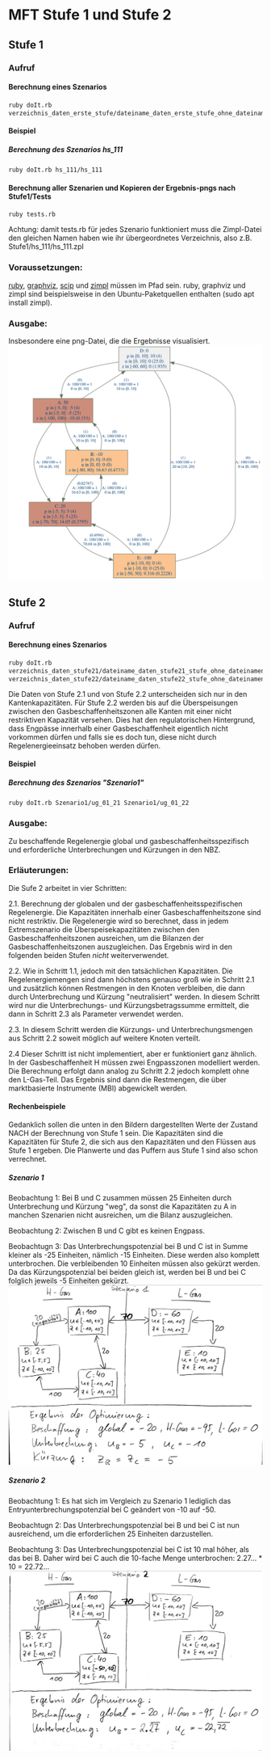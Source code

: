 # MFT Stufe 1 und Stufe 2

## Stufe 1

### Aufruf
#### Berechnung eines Szenarios
    ruby doIt.rb verzeichnis_daten_erste_stufe/dateiname_daten_erste_stufe_ohne_dateinamenerweiterung
#### Beispiel
##### Berechnung des Szenarios hs_111
    ruby doIt.rb hs_111/hs_111
#### Berechnung aller Szenarien und Kopieren der Ergebnis-pngs nach Stufe1/Tests
    ruby tests.rb

Achtung: damit tests.rb für jedes Szenario funktioniert muss die Zimpl-Datei den gleichen Namen haben wie ihr übergeordnetes Verzeichnis, also z.B. Stufe1/hs_111/hs_111.zpl

### Voraussetzungen:
[ruby](https://www.ruby-lang.org/en/), [graphviz](https://www.graphviz.org/), [scip](https://scip.zib.de/index.php#download) und [zimpl](https://zimpl.zib.de/) müssen im Pfad sein. ruby, graphviz und zimpl sind beispielsweise in den Ubuntu-Paketquellen enthalten (sudo apt install zimpl).

### Ausgabe:
Insbesondere eine png-Datei, die die Ergebnisse visualisiert.
![](example_result_step1.png)

## Stufe 2

### Aufruf
#### Berechnung eines Szenarios
    ruby doIt.rb verzeichnis_daten_stufe21/dateiname_daten_stufe21_stufe_ohne_dateinamenerweiterung verzeichnis_daten_stufe22/dateiname_daten_stufe22_stufe_ohne_dateinamenerweiterung
Die Daten von Stufe 2.1 und von Stufe 2.2 unterscheiden sich nur in den Kantenkapazitäten. Für Stufe 2.2 werden bis auf die Überspeisungen zwischen den Gasbeschaffenheitszonen alle Kanten mit einer nicht restriktiven Kapazität versehen. Dies hat den regulatorischen Hintergrund, dass Engpässe innerhalb einer Gasbeschaffenheit eigentlich nicht vorkommen dürfen und falls sie es doch tun, diese nicht durch Regelenergieeinsatz behoben werden dürfen.

#### Beispiel
##### Berechnung des Szenarios "Szenario1"
    ruby doIt.rb Szenario1/ug_01_21 Szenario1/ug_01_22    

### Ausgabe:
Zu beschaffende Regelenergie global und gasbeschaffenheitsspezifisch und erforderliche Unterbrechungen und Kürzungen in den NBZ.

### Erläuterungen:
Die Sufe 2 arbeitet in vier Schritten:

2.1. Berechnung der globalen und der gasbeschaffenheitsspezifischen Regelenergie. Die Kapazitäten innerhalb einer Gasbeschaffenheitszone sind nicht restriktiv. Die Regelenergie wird so berechnet, dass in jedem Extremszenario die Überspeisekapazitäten zwischen den Gasbeschaffenheitszonen ausreichen, um die Bilanzen der Gasbeschaffenheitszonen auszugleichen. Das Ergebnis wird in den folgenden beiden Stufen *nicht* weiterverwendet.

2.2. Wie in Schritt 1.1, jedoch mit den tatsächlichen Kapazitäten. Die Regelenergiemengen sind dann höchstens genauso groß wie in Schritt 2.1 und zusätzlich können Restmengen in den Knoten verbleiben, die dann durch Unterbrechung und Kürzung "neutralisiert" werden. In diesem Schritt wird nur die Unterbrechungs- und Kürzungsbetragssumme ermittelt, die dann in Schritt 2.3 als Parameter verwendet werden.

2.3. In diesem Schritt werden die Kürzungs- und Unterbrechungsmengen aus Schritt 2.2 soweit möglich auf weitere Knoten verteilt.

2.4 Dieser Schritt ist nicht implementiert, aber er funktioniert ganz ähnlich. In der Gasbeschaffenheit H müssen zwei Engpasszonen modelliert werden. Die Berechnung erfolgt dann analog zu Schritt 2.2 jedoch komplett ohne den L-Gas-Teil. Das Ergebnis sind dann die Restmengen, die über marktbasierte Instrumente (MBI) abgewickelt werden.
#### Rechenbeispiele
Gedanklich sollen die unten in den Bildern dargestellten Werte der Zustand NACH der Berechnung von Stufe 1 sein. Die Kapazitäten sind die Kapazitäten für Stufe 2, die sich aus den Kapazitäten und den Flüssen aus Stufe 1 ergeben. Die Planwerte und das Puffern aus Stufe 1 sind also schon verrechnet.
##### Szenario 1
Beobachtung 1: Bei B und C zusammen müssen 25 Einheiten durch Unterbrechung und Kürzung "weg", da sonst die Kapazitäten zu A in manchen Szenarien nicht ausreichen, um die Bilanz auszugleichen.

Beobachtung 2: Zwischen B und C gibt es keinen Engpass.

Beobachtugn 3: Das Unterbrechungspotenzial bei B und C ist in Summe kleiner als -25 Einheiten, nämlich -15 Einheiten. Diese werden also komplett unterbrochen. Die verbleibenden 10 Einheiten müssen also gekürzt werden. Da das Kürzungspotenzial bei beiden gleich ist, werden bei B und bei C folglich jeweils -5 Einheiten gekürzt.
![](example_result_step2_szenario1.png)

##### Szenario 2
Beobachtung 1: Es hat sich im Vergleich zu Szenario 1 lediglich das Entryunterbrechungspotenzial bei C geändert von -10 auf -50.

Beobachtugn 2: Das Unterbrechungspotenzial bei B und bei C ist nun ausreichend, um die erforderlichen 25 Einheiten darzustellen.

Beobachtung 3: Das Unterbrechungspotenzial bei C ist 10 mal höher, als das bei B. Daher wird bei C auch die 10-fache Menge unterbrochen: 2.27... * 10 = 22.72...
![](example_result_step2_szenario2.png)


